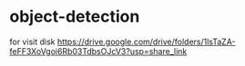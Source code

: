 # object-detection
for visit disk https://drive.google.com/drive/folders/1lsTaZA-feFF3XoVgoi6Rb03TdbsOJcV3?usp=share_link
